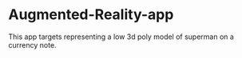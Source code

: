 # Augmented-Reality-app
This app targets representing a low 3d poly model of superman on a currency note.
